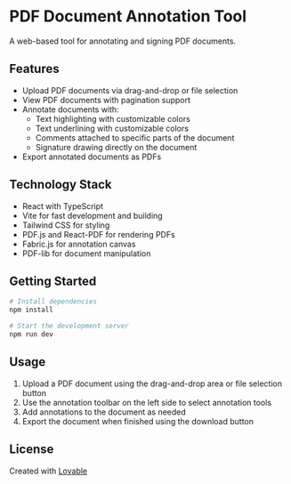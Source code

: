 
# PDF Document Annotation Tool

A web-based tool for annotating and signing PDF documents.

## Features

- Upload PDF documents via drag-and-drop or file selection
- View PDF documents with pagination support
- Annotate documents with:
  - Text highlighting with customizable colors
  - Text underlining with customizable colors
  - Comments attached to specific parts of the document
  - Signature drawing directly on the document
- Export annotated documents as PDFs

## Technology Stack

- React with TypeScript
- Vite for fast development and building
- Tailwind CSS for styling
- PDF.js and React-PDF for rendering PDFs
- Fabric.js for annotation canvas
- PDF-lib for document manipulation

## Getting Started

```bash
# Install dependencies
npm install

# Start the development server
npm run dev
```

## Usage

1. Upload a PDF document using the drag-and-drop area or file selection button
2. Use the annotation toolbar on the left side to select annotation tools
3. Add annotations to the document as needed
4. Export the document when finished using the download button

## License

Created with [Lovable](https://lovable.dev/)

